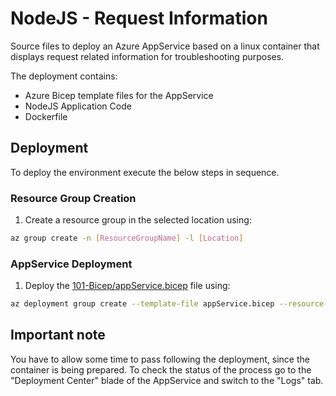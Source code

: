 # NodeJS - Request Information
Source files to deploy an Azure AppService based on a linux container that displays request related information for troubleshooting purposes.

The deployment contains:
* Azure Bicep template files for the AppService
* NodeJS Application Code
* Dockerfile

## Deployment
To deploy the environment execute the below steps in sequence.

### Resource Group Creation
1. Create a resource group in the selected location using:
```bash
az group create -n [ResourceGroupName] -l [Location]
```

### AppService Deployment
1. Deploy the [101-Bicep/appService.bicep](https://github.com/cpolydorou/K8sSamples/) file using:
```bash
az deployment group create --template-file appService.bicep --resource-group [ResourceGroupName] --parameters location=[Location]
```

## Important note
You have to allow some time to pass following the deployment, since the container is being prepared. To check the status of the process go to the "Deployment Center" blade of the AppService and switch to the "Logs" tab.